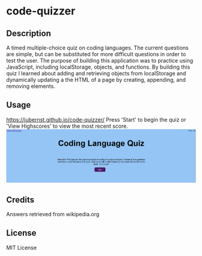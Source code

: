 # code-quizzer

## Description

A timed multiple-choice quiz on coding languages. The current questions are simple, but can be substituted for more difficult questions in order to test the user. The purpose of building this application was to practice using JavaScript, including localStorage, objects, and functions. By building this quiz I learned about adding and retrieving objects from localStorage and dynamically updating a the HTML of a page by creating, appending, and removing elements.

## Usage

https://jubernst.github.io/code-quizzer/
Press 'Start' to begin the quiz or 'View Highscores' to view the most recent score.
![a screenshot of the quiz homepage](screenshot.png)

## Credits

Answers retrieved from wikipedia.org

## License

MIT License
